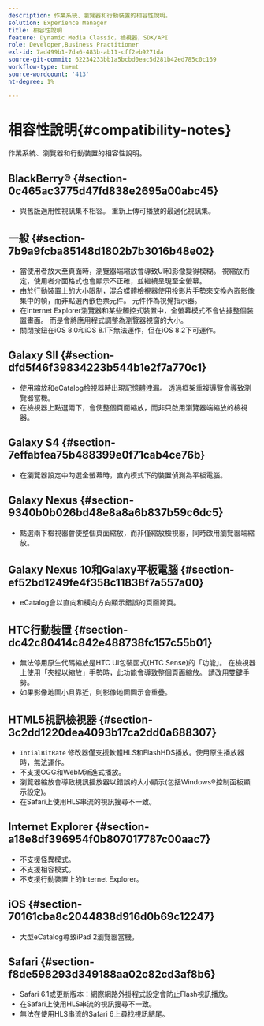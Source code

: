 ```yaml
---
description: 作業系統、瀏覽器和行動裝置的相容性說明。
solution: Experience Manager
title: 相容性說明
feature: Dynamic Media Classic，檢視器，SDK/API
role: Developer,Business Practitioner
exl-id: 7ad499b1-7da6-483b-ab11-cff2eb9271da
source-git-commit: 62234233bb1a5bcbd0eac5d281b42ed785c0c169
workflow-type: tm+mt
source-wordcount: '413'
ht-degree: 1%

---
```


# 相容性說明{#compatibility-notes}

<!-- Updated April 06, 2021 from https://wiki.corp.adobe.com/pages/viewpage.action?spaceKey=scene7qa&title=s7Viewers%2C+S7SDK%2C+S7OnDemand+Release+Notes - Contact is Sasha -->

作業系統、瀏覽器和行動裝置的相容性說明。

## BlackBerry® {#section-0c465ac3775d47fd838e2695a00abc45}

* 與舊版適用性視訊集不相容。 重新上傳可播放的最適化視訊集。

## 一般 {#section-7b9a9fcba85148d1802b7b3016b48e02}

* 當使用者放大至頁面時，瀏覽器端縮放會導致UI和影像變得模糊。 視縮放而定，使用者介面格式也會顯示不正確，並繼續呈現至全螢幕。
* 由於行動裝置上的大小限制，混合媒體檢視器使用投影片手勢來交換內嵌影像集中的幀，而非點選內嵌色票元件。 元件作為視覺指示器。
* 在Internet Explorer瀏覽器和某些觸控式裝置中，全螢幕模式不會佔據整個裝置畫面。 而是會將應用程式調整為瀏覽器視窗的大小。
* 關閉按鈕在iOS 8.0和iOS 8.1下無法運作，但在iOS 8.2下可運作。

## Galaxy SII {#section-dfd5f46f39834223b544b1e2f7a770c1}

* 使用縮放和eCatalog檢視器時出現記憶體洩漏。 透過框架重複導覽會導致瀏覽器當機。
* 在檢視器上點選兩下，會使整個頁面縮放，而非只啟用瀏覽器端縮放的檢視器。

## Galaxy S4 {#section-7effabfea75b488399e0f71cab4ce76b}

* 在瀏覽器設定中勾選全螢幕時，直向模式下的裝置偵測為平板電腦。

## Galaxy Nexus {#section-9340b0b026bd48e8a8a6b837b59c6dc5}

* 點選兩下檢視器會使整個頁面縮放，而非僅縮放檢視器，同時啟用瀏覽器端縮放。

## Galaxy Nexus 10和Galaxy平板電腦 {#section-ef52bd1249fe4f358c11838f7a557a00}

* eCatalog會以直向和橫向方向顯示錯誤的頁面跨頁。

## HTC行動裝置 {#section-dc42c80414c842e488738fc157c55b01}

* 無法停用原生代碼縮放是HTC UI包裝函式(HTC Sense)的「功能」。 在檢視器上使用「夾捏以縮放」手勢時，此功能會導致整個頁面縮放。 請改用雙鍵手勢。
* 如果影像地圖小且靠近，則影像地圖圖示會重疊。

## HTML5視訊檢視器 {#section-3c2dd1220dea4093b17ca2dd0a688307}

* `IntialBitRate` 修改器僅支援軟體HLS和FlashHDS播放。使用原生播放器時，無法運作。
* 不支援OGG和WebM漸進式播放。
* 瀏覽器縮放會導致視訊播放器以錯誤的大小顯示(包括Windows®控制面板顯示設定)。
* 在Safari上使用HLS串流的視訊搜尋不一致。

## Internet Explorer {#section-a18e8df396954f0b807017787c00aac7}

* 不支援怪異模式。
* 不支援相容模式。
* 不支援行動裝置上的Internet Explorer。

## iOS {#section-70161cba8c2044838d916d0b69c12247}

* 大型eCatalog導致iPad 2瀏覽器當機。

## Safari {#section-f8de598293d349188aa02c82cd3af8b6}

* Safari 6.1或更新版本：網際網路外掛程式設定會防止Flash視訊播放。
* 在Safari上使用HLS串流的視訊搜尋不一致。
* 無法在使用HLS串流的Safari 6上尋找視訊結尾。
